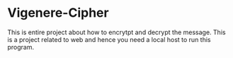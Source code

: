 # Vigenere-Cipher
This is entire project about how to encrytpt and decrypt the message. This is a project related to web and hence you need a local host to run this program.
